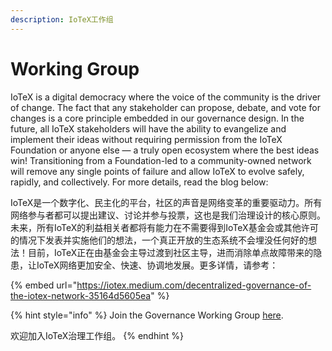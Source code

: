 ```yaml
---
description: IoTeX工作组
---
```


# Working Group

IoTeX is a digital democracy where the voice of the community is the driver of change. The fact that any stakeholder can propose, debate, and vote for changes is a core principle embedded in our governance design. In the future, all IoTeX stakeholders will have the ability to evangelize and implement their ideas without requiring permission from the IoTeX Foundation or anyone else — a truly open ecosystem where the best ideas win! Transitioning from a Foundation-led to a community-owned network will remove any single points of failure and allow IoTeX to evolve safely, rapidly, and collectively. For more details, read the blog below:

IoTeX是一个数字化、民主化的平台，社区的声音是网络变革的重要驱动力。所有网络参与者都可以提出建议、讨论并参与投票，这也是我们治理设计的核心原则。未来，所有IoTeX的利益相关者都将有能力在不需要得到IoTeX基金会或其他许可的情况下发表并实施他们的想法，一个真正开放的生态系统不会埋没任何好的想法！目前，IoTeX正在由基金会主导过渡到社区主导，进而消除单点故障带来的隐患，让IoTeX网络更加安全、快速、协调地发展。更多详情，请参考：

{% embed url="https://iotex.medium.com/decentralized-governance-of-the-iotex-network-35164d5605ea" %}

{% hint style="info" %}
Join the Governance Working Group [here](https://iotex.typeform.com/to/MwViH9HX).

欢迎加入IoTeX治理工作组。
{% endhint %}

